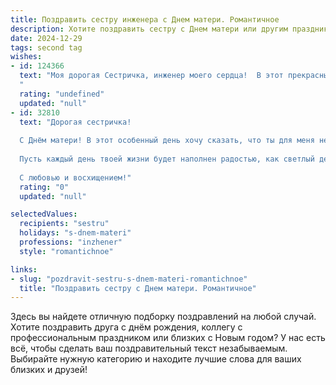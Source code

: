 ```yaml
---
title: Поздравить сестру инженера с Днем матери. Романтичное
description: Хотите поздравить сестру с Днем матери или другим праздником? Наш ИИ создаст незабываемое поздравление, а вы обязательно выделитесь среди других.  
date: 2024-12-29
tags: second tag
wishes:
- id: 124366
  text: "Моя дорогая Сестричка, инженер моего сердца!  В этот прекрасный День матери я хочу сказать тебе, что твоя сила, твой ум, твоя нежность — всё это восхищает меня. Ты — воплощение гармонии, где блеск инженерной мысли чудесным образом сочетается с теплотой и заботой любящего сердца. Спасибо тебе за всё, что ты делаешь.  Пусть этот день будет полон света, радости и безграничной любви!
  "
  rating: "undefined"
  updated: "null"
- id: 32810
  text: "Дорогая сестричка!
  
  С Днём матери! В этот особенный день хочу сказать, что ты для меня не просто сестра, но и вдохновение, как твои инженерные проекты, которые строят будущее. Ты умна, талантлива и невероятно сильна, и я восхищаюсь твоей способностью создавать нечто большее, чем просто конструкции — ты создаешь гармонию и уют в нашем мире.
  
  Пусть каждый день твоей жизни будет наполнен радостью, как светлый день, а каждый момент — нежностью и любовью, словно тёплый ветер. Ты заслуживаешь только счастья и поддержки, и я всегда буду рядом, чтобы разделить с тобой все радости и трудности.
  
  С любовью и восхищением!"
  rating: "0"
  updated: "null"

selectedValues:
  recipients: "sestru"
  holidays: "s-dnem-materi"
  professions: "inzhener"
  style: "romantichnoe"

links:
- slug: "pozdravit-sestru-s-dnem-materi-romantichnoe"
  title: "Поздравить сестру с Днем матери. Романтичное"
---
```


Здесь вы найдете отличную подборку поздравлений на любой случай. 
Хотите поздравить друга с днём рождения, коллегу с профессиональным праздником или близких с Новым годом? У нас есть всё, чтобы сделать ваш поздравительный текст незабываемым. Выбирайте нужную категорию и находите лучшие слова для ваших близких и друзей!

